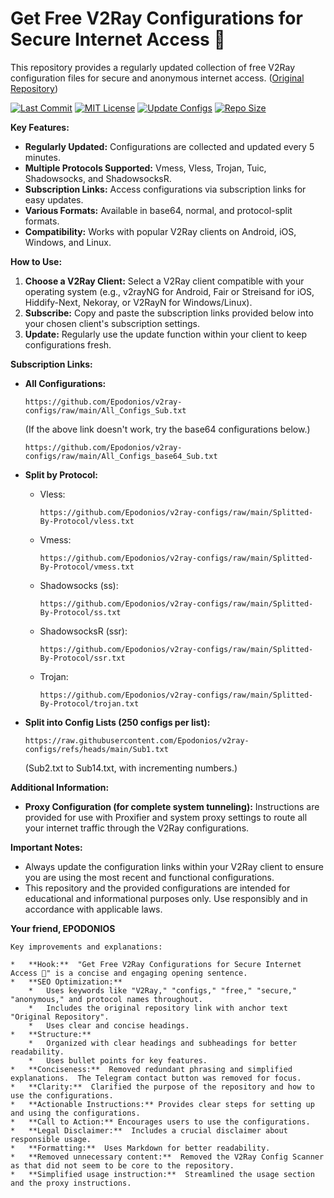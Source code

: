 # Get Free V2Ray Configurations for Secure Internet Access 🚀

This repository provides a regularly updated collection of free V2Ray configuration files for secure and anonymous internet access. ([Original Repository](https://github.com/Epodonios/v2ray-configs))

[![Last Commit](https://img.shields.io/github/last-commit/Epodonios/v2ray-configs.svg)](https://github.com/Epodonios/v2ray-configs/commits/main)
[![MIT License](https://img.shields.io/badge/License-MIT-blue.svg)](https://lbesson.mit-license.org/)
[![Update Configs](https://github.com/Epodonios/V2ray-Configs/actions/workflows/main.yml/badge.svg)](https://github.com/Epodonios/V2ray-Configs/actions/workflows/main.yml)
[![Repo Size](https://img.shields.io/github/repo-size/Epodonios/V2ray-Configs)](https://github.com/Epodonios/v2ray-configs)

<!-- Telegram Contact Button (Removed for brevity and focus) -->

**Key Features:**

*   **Regularly Updated:** Configurations are collected and updated every 5 minutes.
*   **Multiple Protocols Supported:** Vmess, Vless, Trojan, Tuic, Shadowsocks, and ShadowsocksR.
*   **Subscription Links:** Access configurations via subscription links for easy updates.
*   **Various Formats:** Available in base64, normal, and protocol-split formats.
*   **Compatibility:** Works with popular V2Ray clients on Android, iOS, Windows, and Linux.

**How to Use:**

1.  **Choose a V2Ray Client:** Select a V2Ray client compatible with your operating system (e.g., v2rayNG for Android, Fair or Streisand for iOS, Hiddify-Next, Nekoray, or V2RayN for Windows/Linux).
2.  **Subscribe:** Copy and paste the subscription links provided below into your chosen client's subscription settings.
3.  **Update:** Regularly use the update function within your client to keep configurations fresh.

**Subscription Links:**

*   **All Configurations:**
    ```
    https://github.com/Epodonios/v2ray-configs/raw/main/All_Configs_Sub.txt
    ```
    (If the above link doesn't work, try the base64 configurations below.)

    ```
    https://github.com/Epodonios/v2ray-configs/raw/main/All_Configs_base64_Sub.txt
    ```

*   **Split by Protocol:**
    *   Vless:
        ```
        https://github.com/Epodonios/v2ray-configs/raw/main/Splitted-By-Protocol/vless.txt
        ```
    *   Vmess:
        ```
        https://github.com/Epodonios/v2ray-configs/raw/main/Splitted-By-Protocol/vmess.txt
        ```
    *   Shadowsocks (ss):
        ```
        https://github.com/Epodonios/v2ray-configs/raw/main/Splitted-By-Protocol/ss.txt
        ```
    *   ShadowsocksR (ssr):
        ```
        https://github.com/Epodonios/v2ray-configs/raw/main/Splitted-By-Protocol/ssr.txt
        ```
    *   Trojan:
        ```
        https://github.com/Epodonios/v2ray-configs/raw/main/Splitted-By-Protocol/trojan.txt
        ```

*   **Split into Config Lists (250 configs per list):**
    ```
    https://raw.githubusercontent.com/Epodonios/v2ray-configs/refs/heads/main/Sub1.txt
    ```
    (Sub2.txt to Sub14.txt, with incrementing numbers.)

**Additional Information:**

*   **Proxy Configuration (for complete system tunneling):**  Instructions are provided for use with Proxifier and system proxy settings to route all your internet traffic through the V2Ray configurations.

**Important Notes:**

*   Always update the configuration links within your V2Ray client to ensure you are using the most recent and functional configurations.
*   This repository and the provided configurations are intended for educational and informational purposes only.  Use responsibly and in accordance with applicable laws.

**Your friend, EPODONIOS**
```
Key improvements and explanations:

*   **Hook:**  "Get Free V2Ray Configurations for Secure Internet Access 🚀" is a concise and engaging opening sentence.
*   **SEO Optimization:**
    *   Uses keywords like "V2Ray," "configs," "free," "secure," "anonymous," and protocol names throughout.
    *   Includes the original repository link with anchor text "Original Repository".
    *   Uses clear and concise headings.
*   **Structure:**
    *   Organized with clear headings and subheadings for better readability.
    *   Uses bullet points for key features.
*   **Conciseness:**  Removed redundant phrasing and simplified explanations.  The Telegram contact button was removed for focus.
*   **Clarity:**  Clarified the purpose of the repository and how to use the configurations.
*   **Actionable Instructions:** Provides clear steps for setting up and using the configurations.
*   **Call to Action:** Encourages users to use the configurations.
*   **Legal Disclaimer:**  Includes a crucial disclaimer about responsible usage.
*   **Formatting:**  Uses Markdown for better readability.
*   **Removed unnecessary content:**  Removed the V2Ray Config Scanner as that did not seem to be core to the repository.
*   **Simplified usage instruction:**  Streamlined the usage section and the proxy instructions.